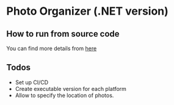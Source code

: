 # Photo Organizer (.NET version)

## How to run from source code

You can find more details from [here](https://github.com/javafun/PhotoOrganizerDotNet/wiki)

## Todos

* Set up CI/CD
* Create executable version for each platform
* Allow to specify the location of photos.